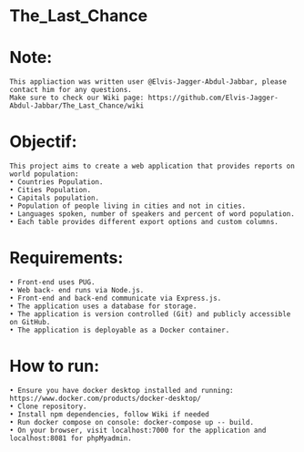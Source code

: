 # The_Last_Chance

# Note:
	This appliaction was written user @Elvis-Jagger-Abdul-Jabbar, please contact him for any questions.
   	Make sure to check our Wiki page: https://github.com/Elvis-Jagger-Abdul-Jabbar/The_Last_Chance/wiki

# Objectif:
 	This project aims to create a web application that provides reports on world population:
	• Countries Population.
	• Cities Population.
	• Capitals population.
	• Population of people living in cities and not in cities.
	• Languages spoken, number of speakers and percent of word population.
	• Each table provides different export options and custom columns.
 
 # Requirements:
    • Front-end uses PUG.
    • Web back- end runs via Node.js.
    • Front-end and back-end communicate via Express.js.
    • The application uses a database for storage.
    • The application is version controlled (Git) and publicly accessible on GitHub.
    • The application is deployable as a Docker container.

# How to run:
	• Ensure you have docker desktop installed and running:  https://www.docker.com/products/docker-desktop/
  	• Clone repository.
  	• Install npm dependencies, follow Wiki if needed
  	• Run docker compose on console: docker-compose up -- build.
  	• On your browser, visit localhost:7000 for the application and localhost:8081 for phpMyadmin.
